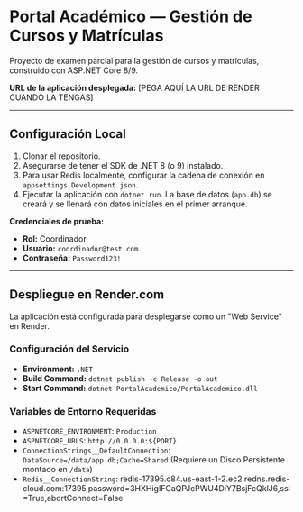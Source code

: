 # Portal Académico — Gestión de Cursos y Matrículas

Proyecto de examen parcial para la gestión de cursos y matrículas, construido con ASP.NET Core 8/9.

**URL de la aplicación desplegada:** [PEGA AQUÍ LA URL DE RENDER CUANDO LA TENGAS]

---

## Configuración Local

1.  Clonar el repositorio.
2.  Asegurarse de tener el SDK de .NET 8 (o 9) instalado.
3.  Para usar Redis localmente, configurar la cadena de conexión en `appsettings.Development.json`.
4.  Ejecutar la aplicación con `dotnet run`. La base de datos (`app.db`) se creará y se llenará con datos iniciales en el primer arranque.

**Credenciales de prueba:**
-   **Rol:** Coordinador
-   **Usuario:** `coordinador@test.com`
-   **Contraseña:** `Password123!`

---

## Despliegue en Render.com

La aplicación está configurada para desplegarse como un "Web Service" en Render.

### Configuración del Servicio

-   **Environment:** `.NET`
-   **Build Command:** `dotnet publish -c Release -o out`
-   **Start Command:** `dotnet PortalAcademico/PortalAcademico.dll`

### Variables de Entorno Requeridas

-   `ASPNETCORE_ENVIRONMENT`: `Production`
-   `ASPNETCORE_URLS`: `http://0.0.0.0:${PORT}`
-   `ConnectionStrings__DefaultConnection`: `DataSource=/data/app.db;Cache=Shared` (Requiere un Disco Persistente montado en `/data`)
-   `Redis__ConnectionString`: redis-17395.c84.us-east-1-2.ec2.redns.redis-cloud.com:17395,password=3HXHigIFCaQPJcPWU4DiY7BsjFcQklJ6,ssl=True,abortConnect=False